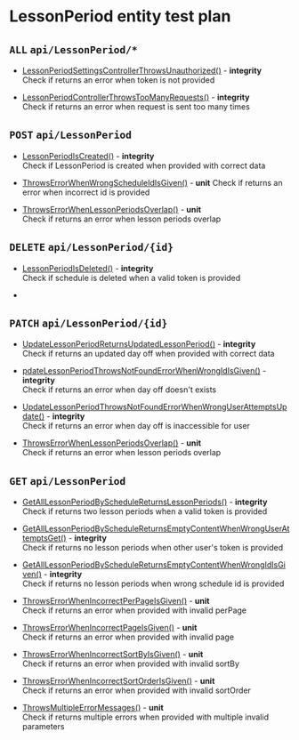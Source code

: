 # LessonPeriod entity test plan

## `ALL` `api/LessonPeriod/*`

- [LessonPeriodSettingsControllerThrowsUnauthorized()](../Entities/ELessonPeriod/LessonPeriodController.test.cs) - **integrity**  
  Check if returns an error when token is not provided

- [LessonPeriodControllerThrowsTooManyRequests()](../Entities/ELessonPeriod/LessonPeriodController.test.cs) - **integrity**  
  Check if returns an error when request is sent too many times


## `POST` `api/LessonPeriod`

- [LessonPeriodIsCreated()](../Entities/ELessonPeriod/LessonPeriodController.test.cs) - **integrity**  
  Check if LessonPeriod is created when provided with correct data

- [ThrowsErrorWhenWrongScheduleIdIsGiven()](../Entities/ELessonPeriod/CreateLessonPeriodCommand.unit.cs) - **unit** 
  Check if returns an error when incorrect id is provided

- [ThrowsErrorWhenLessonPeriodsOverlap()](../Entities/ELessonPeriod/CreateLessonPeriodCommand.unit.cs) - **unit**  
  Check if returns an error when lesson periods overlap


## `DELETE` `api/LessonPeriod/{id}`

- [LessonPeriodIsDeleted()](../Entities/ELessonPeriod/LessonPeriodController.test.cs) - **integrity**  
  Check if schedule is deleted when a valid token is provided

- 
## `PATCH` `api/LessonPeriod/{id}`

- [UpdateLessonPeriodReturnsUpdatedLessonPeriod()](../Entities/ELessonPeriod/LessonPeriodController.test.cs) - **integrity**  
  Check if returns an updated day off when provided with correct data

- [pdateLessonPeriodThrowsNotFoundErrorWhenWrongIdIsGiven()](../Entities/ELessonPeriod/LessonPeriodController.test.cs) - **integrity**  
  Check if returns an error when day off doesn't exists

- [UpdateLessonPeriodThrowsNotFoundErrorWhenWrongUserAttemptsUpdate()](../Entities/ELessonPeriod/LessonPeriodController.test.cs) - **integrity**  
  Check if returns an error when day off is inaccessible for user

- [ThrowsErrorWhenLessonPeriodsOverlap()](../Entities/ELessonPeriod/Commands/UpdateLessonPeriodCommand.unit.cs) - **unit**  
  Check if returns an error when lesson periods overlap


## `GET` `api/LessonPeriod`

- [GetAllLessonPeriodByScheduleReturnsLessonPeriods()](../Entities/ELessonPeriod/LessonPeriodController.test.cs) - **integrity**  
  Check if returns two lesson periods when a valid token is provided

- [GetAllLessonPeriodByScheduleReturnsEmptyContentWhenWrongUserAttemptsGet()](../Entities/ELessonPeriod/LessonPeriodController.test.cs) - **integrity**  
  Check if returns no lesson periods when other user's token is provided

- [GetAllLessonPeriodByScheduleReturnsEmptyContentWhenWrongIdIsGiven()](../Entities/ELessonPeriod/LessonPeriodController.test.cs) - **integrity**  
  Check if returns no lesson periods when wrong schedule id is provided

- [ThrowsErrorWhenIncorrectPerPageIsGiven()](../Entities/ELessonPeriod/Queries/GetAllLessonPeriod.unit.cs) - **unit**  
  Check if returns an error when provided with invalid perPage

- [ThrowsErrorWhenIncorrectPageIsGiven()](../Entities/ELessonPeriod/Queries/GetAllLessonPeriod.unit.cs) - **unit**  
  Check if returns an error when provided with invalid page

- [ThrowsErrorWhenIncorrectSortByIsGiven()](../Entities/ELessonPeriod/Queries/GetAllLessonPeriod.unit.cs) - **unit**  
  Check if returns an error when provided with invalid sortBy

- [ThrowsErrorWhenIncorrectSortOrderIsGiven()](../Entities/ELessonPeriod/Queries/GetAllLessonPeriod.unit.cs) - **unit**  
  Check if returns an error when provided with invalid sortOrder

- [ThrowsMultipleErrorMessages()](../Entities/ELessonPeriod/Queries/GetAllLessonPeriod.unit.cs) - **unit**  
  Check if returns multiple errors when provided with multiple invalid parameters


